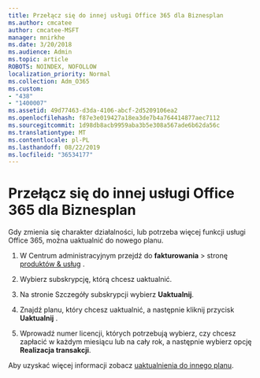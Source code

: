 ```yaml
---
title: Przełącz się do innej usługi Office 365 dla Biznesplan
ms.author: cmcatee
author: cmcatee-MSFT
manager: mnirkhe
ms.date: 3/20/2018
ms.audience: Admin
ms.topic: article
ROBOTS: NOINDEX, NOFOLLOW
localization_priority: Normal
ms.collection: Adm_O365
ms.custom:
- "438"
- "1400007"
ms.assetid: 49d77463-d3da-4106-abcf-2d5209106ea2
ms.openlocfilehash: f87e3e019427a18ea3de7b4a764414877aec7112
ms.sourcegitcommit: 1d98db8acb9959aba3b5e308a567ade6b62da56c
ms.translationtype: MT
ms.contentlocale: pl-PL
ms.lasthandoff: 08/22/2019
ms.locfileid: "36534177"
---
```

# <a name="switch-to-a-different-office-365-for-business-plan"></a>Przełącz się do innej usługi Office 365 dla Biznesplan

Gdy zmienia się charakter działalności, lub potrzeba więcej funkcji usługi Office 365, można uaktualnić do nowego planu.
  
1. W Centrum administracyjnym przejdź do **fakturowania** \> stronę [produktów & usług](https://go.microsoft.com/fwlink/p/?linkid=842054) .

2. Wybierz subskrypcję, którą chcesz uaktualnić.

3. Na stronie Szczegóły subskrypcji wybierz **Uaktualnij**.

4. Znajdź planu, który chcesz uaktualnić, a następnie kliknij przycisk **Uaktualnij** .

5. Wprowadź numer licencji, których potrzebują wybierz, czy chcesz zapłacić w każdym miesiącu lub na cały rok, a następnie wybierz opcję **Realizacja transakcji**.
   
Aby uzyskać więcej informacji zobacz [uaktualnienia do innego planu](https://docs.microsoft.com/office365/admin/subscriptions-and-billing/upgrade-to-different-plan).  